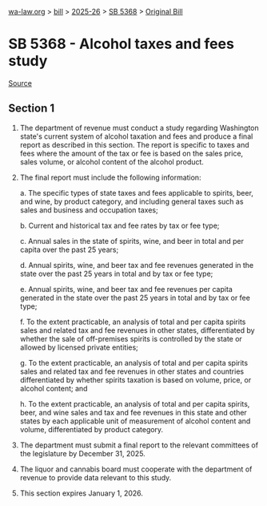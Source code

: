 [wa-law.org](/) > [bill](/bill/) > [2025-26](/bill/2025-26/) > [SB 5368](/bill/2025-26/sb/5368/) > [Original Bill](/bill/2025-26/sb/5368/1/)

# SB 5368 - Alcohol taxes and fees study

[Source](http://lawfilesext.leg.wa.gov/biennium/2025-26/Pdf/Bills/Senate%20Bills/5368.pdf)

## Section 1
1. The department of revenue must conduct a study regarding Washington state's current system of alcohol taxation and fees and produce a final report as described in this section. The report is specific to taxes and fees where the amount of the tax or fee is based on the sales price, sales volume, or alcohol content of the alcohol product.

2. The final report must include the following information:

    a. The specific types of state taxes and fees applicable to spirits, beer, and wine, by product category, and including general taxes such as sales and business and occupation taxes;

    b. Current and historical tax and fee rates by tax or fee type;

    c. Annual sales in the state of spirits, wine, and beer in total and per capita over the past 25 years;

    d. Annual spirits, wine, and beer tax and fee revenues generated in the state over the past 25 years in total and by tax or fee type;

    e. Annual spirits, wine, and beer tax and fee revenues per capita generated in the state over the past 25 years in total and by tax or fee type;

    f. To the extent practicable, an analysis of total and per capita spirits sales and related tax and fee revenues in other states, differentiated by whether the sale of off-premises spirits is controlled by the state or allowed by licensed private entities;

    g. To the extent practicable, an analysis of total and per capita spirits sales and related tax and fee revenues in other states and countries differentiated by whether spirits taxation is based on volume, price, or alcohol content; and

    h. To the extent practicable, an analysis of total and per capita spirits, beer, and wine sales and tax and fee revenues in this state and other states by each applicable unit of measurement of alcohol content and volume, differentiated by product category.

3. The department must submit a final report to the relevant committees of the legislature by December 31, 2025.

4. The liquor and cannabis board must cooperate with the department of revenue to provide data relevant to this study.

5. This section expires January 1, 2026.
